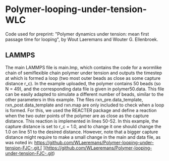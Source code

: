 # Polymer-looping-under-tension-WLC
Code used for preprint: "Polymer dynamics under tension: mean first passage time for looping", by Wout Laeremans and Wouter G. Ellenbroek.

## LAMMPS
The main LAMMPS file is main.lmp, which contains the code for a wormlike chain of semiflexible chain polymer under tension and outputs the timestep at which is formed a loop (two most outer beads as close as some capture distance r_c). In the example uploaded, the polymer contains 50 beads (so N = 49), and the corresponding data file is given in polymer50.data. This file can be easily adapted to simulate a different number of beads, similar to the other parameters in this example. The files rxn_pre.data_template, rxn_post.data_template and rxn.map are only included to check when a loop is formed. For this, we used the REACTER package and define a reaction when the two outer points of the polymer are as close as the capture distance. This reaction is implemented in lines 50-52. In this example, the capture distance is set to r_c = 1.0, and to change it one should change the 1.0 on line 51 to the desired distance. However, note that a bigger capture distance might require to make a small change in the main and data file, as was noted in: https://github.com/WLaeremans/Polymer-looping-under-tension-FJC-.git.[ ](https://github.com/WLaeremans/Polymer-looping-under-tension-FJC-.git)
